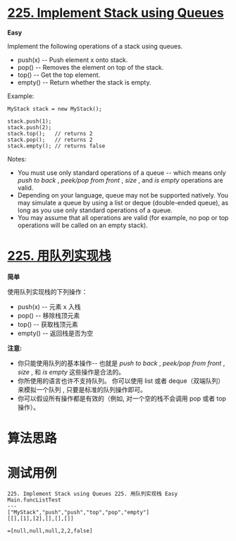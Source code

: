 # [225. Implement Stack using Queues][enTitle]

**Easy**

Implement the following operations of a stack using queues.

- push(x) -- Push element x onto stack. 
- pop() -- Removes the element on top of the stack. 
- top() -- Get the top element. 
- empty() -- Return whether the stack is empty.

Example:

```
MyStack stack = new MyStack();

stack.push(1);
stack.push(2);  
stack.top();   // returns 2
stack.pop();   // returns 2
stack.empty(); // returns false
```

Notes:

- You must use only standard operations of a queue -- which means only  *push to back* ,  *peek/pop from front* ,  *size* , and  *is empty*  operations are valid. 
- Depending on your language, queue may not be supported natively. You may simulate a queue by using a list or deque (double-ended queue), as long as you use only standard operations of a queue. 
- You may assume that all operations are valid (for example, no pop or top operations will be called on an empty stack).
# [225. 用队列实现栈][cnTitle]

**简单**

使用队列实现栈的下列操作：

- push(x) -- 元素 x 入栈 
- pop() -- 移除栈顶元素 
- top() -- 获取栈顶元素 
- empty() -- 返回栈是否为空

**注意:** 

- 你只能使用队列的基本操作-- 也就是  *push to back* ,  *peek/pop from front* ,  *size* , 和  *is empty*  这些操作是合法的。 
- 你所使用的语言也许不支持队列。 你可以使用 list 或者 deque（双端队列）来模拟一个队列 , 只要是标准的队列操作即可。 
- 你可以假设所有操作都是有效的（例如, 对一个空的栈不会调用 pop 或者 top 操作）。


# 算法思路

# 测试用例
```
225. Implement Stack using Queues 225. 用队列实现栈 Easy
Main.funcListTest
---
["MyStack","push","push","top","pop","empty"]
[[],[1],[2],[],[],[]]

=[null,null,null,2,2,false]
```

[enTitle]: https://leetcode.com/problems/implement-stack-using-queues/
[cnTitle]: https://leetcode-cn.com/problems/implement-stack-using-queues/



